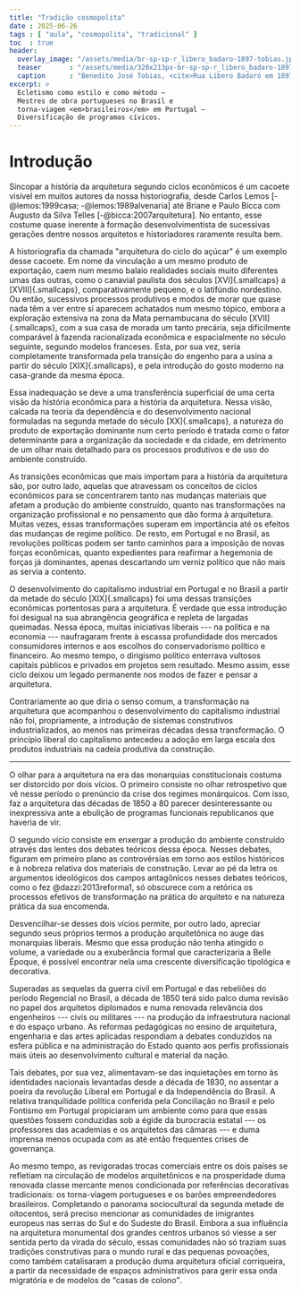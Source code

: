 ```yaml
---
title: "Tradição cosmopolita"
date : 2025-06-26
tags : [ "aula", "cosmopolita", "tradicional" ]
toc  : true
header:
  overlay_image: "/assets/media/br-sp-sp-r_libero_badaro-1897-tobias.jpg"
  teaser       : "/assets/media/320x213px-br-sp-sp-r_libero_badaro-1897-tobias.jpg"
  caption      : "Benedito José Tobias, <cite>Rua Libero Badaró em 1897</cite>, segundo quartel do século <code>XX</code>?"
excerpt: >
  Ecletismo como estilo e como método –
  Mestres de obra portugueses no Brasil e
  torna-viagem <em>brasileiros</em> em Portugal –
  Diversificação de programas cívicos.
---
```


# Introdução #

Sincopar a história da arquitetura segundo ciclos econômicos é um
cacoete visível em muitos autores da nossa historiografia, desde
Carlos Lemos [-@lemos:1999casa; -@lemos:1989alvenaria] até Briane
e Paulo Bicca com Augusto da Silva Telles [-@bicca:2007arquitetura].
No entanto, esse costume quase inerente à formação desenvolvimentista de
sucessivas gerações dentre nossos arquitetos e historiadores raramente
resulta bem.

A historiografia da chamada "arquitetura do ciclo do açúcar"
é um exemplo desse cacoete.
Em nome da vinculação a um mesmo produto de exportação, caem num mesmo
balaio realidades sociais muito diferentes umas das outras, como
o canavial paulista dos séculos [XVI]{.smallcaps} a [XVIII]{.smallcaps},
comparativamente pequeno, e o latifúndio nordestino.
Ou então, sucessivos processos produtivos e modos de morar que quase
nada têm a ver entre si aparecem achatados num mesmo tópico, embora
a exploração extensiva na zona da Mata pernambucana do século
[XVII]{.smallcaps}, com a sua casa de morada um tanto precária, seja
dificilmente comparável à fazenda racionalizada econômica e
espacialmente no século seguinte, segundo modelos franceses.
Esta, por sua vez, seria completamente transformada pela transição do
engenho para a usina a partir do século [XIX]{.smallcaps}, e pela
introdução do gosto moderno na casa-grande da mesma época.

Essa inadequação se deve a uma transferência superficial de uma certa
visão da história econômica para a história da arquitetura.
Nessa visão, calcada na teoria da dependência e do desenvolvimento
nacional formuladas na segunda metade do século [XX]{.smallcaps},
a natureza do produto de exportação dominante num certo período
é tratada como o fator determinante para a organização da sociedade e
da cidade, em detrimento de um olhar mais detalhado para os processos
produtivos e de uso do ambiente construído.

As transições econômicas que mais importam para a história da
arquitetura são, por outro lado, aquelas que atravessam os conceitos de
ciclos econômicos para se concentrarem tanto nas mudanças materiais que
afetam a produção do ambiente construído, quanto nas transformações na
organização profissional e no pensamento que dão forma à arquitetura.
Muitas vezes, essas transformações superam em importância até os efeitos
das mudanças de regime político.
De resto, em Portugal e no Brasil, as revoluções políticas podem ser
tanto caminhos para a imposição de novas forças econômicas, quanto
expedientes para reafirmar a hegemonia de forças já dominantes, apenas
descartando um verniz político que não mais as servia a contento.

O desenvolvimento do capitalismo industrial em Portugal e no Brasil
a partir da metade do século [XIX]{.smallcaps} foi
uma dessas transições econômicas portentosas para a arquitetura.
É verdade que essa introdução foi desigual
na sua abrangência geográfica e repleta de largadas queimadas.
Nessa época, muitas iniciativas liberais
--- na política e na economia --- naufragaram frente à
escassa profundidade dos mercados consumidores internos
e aos escolhos do conservadorismo político e financeiro.
Ao mesmo tempo, o dirigismo político enterrava vultosos capitais
públicos e privados em projetos sem resultado.
Mesmo assim, esse ciclo deixou um legado permanente
nos modos de fazer e pensar a arquitetura.

Contrariamente ao que diria o senso comum,
a transformação na arquitetura que acompanhou
o desenvolvimento do capitalismo industrial não foi, propriamente,
a introdução de sistemas construtivos industrializados,
ao menos nas primeiras décadas dessa transformação.
O princípio liberal do capitalismo antecedeu
a adoção em larga escala dos produtos industriais
na cadeia produtiva da construção.

* * * * * * * * * * * * * * * * * * * * * * * * * * * * * * * * * * * *

O olhar para a arquitetura na era das monarquias constitucionais
costuma ser distorcido por dois vícios.
O primeiro consiste no olhar retrospetivo
que vê nesse período o prenúncio da crise dos regimes monárquicos.
Com isso, faz a arquitetura das décadas de 1850 a 80 parecer
desinteressante ou inexpressiva ante a ebulição de
programas funcionais republicanos que haveria de vir.

O segundo vício consiste em enxergar a produção do ambiente construído
através das lentes dos debates teóricos dessa época.
Nesses debates, figuram em primeiro plano as controvérsias em torno
aos estilos históricos e à nobreza relativa dos materiais de construção.
Levar ao pé da letra os argumentos ideológicos dos campos antagônicos
nesses debates teóricos, como o fez @dazzi:2013reforma1,
só obscurece com a retórica os processos efetivos de transformação
na prática do arquiteto e na natureza prática da sua encomenda.

Desvencilhar-se desses dois vícios permite, por outro lado,
apreciar segundo seus próprios termos
a produção arquitetônica no auge das monarquias liberais.
Mesmo que essa produção não tenha atingido o volume, a variedade ou
a exuberância formal que caracterizaria a Belle Époque,
é possível encontrar nela uma crescente diversificação
tipológica e decorativa.

Superadas as sequelas da guerra civil em Portugal e
das rebeliões do período Regencial no Brasil,
a década de 1850 terá sido palco duma revisão no papel
dos arquitetos diplomados e numa renovada relevância dos engenheiros
--- civis ou militares --- na produção da infraestrutura nacional
e do espaço urbano.
As reformas pedagógicas no ensino de arquitetura, engenharia e das
artes aplicadas respondiam a debates conduzidos na esfera pública e
na administração do Estado quanto aos perfis profissionais mais úteis
ao desenvolvimento cultural e material da nação.

Tais debates, por sua vez, alimentavam-se das inquietações em torno às
identidades nacionais levantadas desde a década de 1830,
no assentar a poeira da revolução Liberal em Portugal e da
Independência do Brasil.
A relativa tranquilidade política conferida pela Conciliação no Brasil
e pelo Fontismo em Portugal propiciaram um ambiente como para que
essas questões fossem conduzidas sob a égide da burocracia estatal
--- os professores das academias e os arquitetos das câmaras ---
e duma imprensa menos ocupada com as até então frequentes crises de
governança.

Ao mesmo tempo, as revigoradas trocas comerciais entre os dois países
se refletiam na circulação de modelos arquitetônicos e
na prosperidade duma renovada classe mercante menos condicionada por
referências decorativas tradicionais:
os torna-viagem portugueses e os barões empreendedores brasileiros.
Completando o panorama sociocultural da segunda metade de oitocentos,
será preciso mencionar as comunidades de imigrantes europeus
nas serras do Sul e do Sudeste do Brasil.
Embora a sua influência na arquitetura monumental dos grandes centros
urbanos só viesse a ser sentida perto da virada do século,
essas comunidades não só traziam suas tradições construtivas para
o mundo rural e das pequenas povoações, como também
catalisaram a produção duma arquitetura oficial corriqueira,
a partir da necessidade de espaços administrativos para gerir essa
onda migratória e de modelos de <q>casas de colono</q>.

